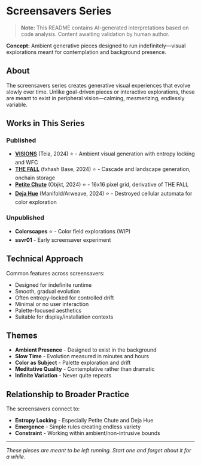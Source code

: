 # Screensavers Series

> **Note:** This README contains AI-generated interpretations based on code analysis. Content awaiting validation by human author.

**Concept:** Ambient generative pieces designed to run indefinitely—visual explorations meant for contemplation and background presence.

## About

The screensavers series creates generative visual experiences that evolve slowly over time. Unlike goal-driven pieces or interactive explorations, these are meant to exist in peripheral vision—calming, mesmerizing, endlessly variable.

## Works in This Series

### Published
- **[VISIONS](https://entropist.ca/works/visions.html)** (Teia, 2024) ⭐ - Ambient visual generation with entropy locking and WFC
- **[THE FALL](https://entropist.ca/works/the-fall.html)** (fxhash Base, 2024) ⭐ - Cascade and landscape generation, onchain storage
- **[Petite Chute](https://entropist.ca/works/petite-chute.html)** (Objkt, 2024) ⭐ - 16x16 pixel grid, derivative of THE FALL
- **[Deja Hue](https://entropist.ca/works/deja-hue.html)** (Manifold/Arweave, 2024) ⭐ - Destroyed cellular automata for color exploration

### Unpublished
- **Colorscapes** ⭐ - Color field explorations (WIP)
- **ssvr01** - Early screensaver experiment

## Technical Approach

Common features across screensavers:
- Designed for indefinite runtime
- Smooth, gradual evolution
- Often entropy-locked for controlled drift
- Minimal or no user interaction
- Palette-focused aesthetics
- Suitable for display/installation contexts

## Themes

- **Ambient Presence** - Designed to exist in the background
- **Slow Time** - Evolution measured in minutes and hours
- **Color as Subject** - Palette exploration and drift
- **Meditative Quality** - Contemplative rather than dramatic
- **Infinite Variation** - Never quite repeats

## Relationship to Broader Practice

The screensavers connect to:
- **Entropy Locking** - Especially Petite Chute and Deja Hue
- **Emergence** - Simple rules creating endless variety
- **Constraint** - Working within ambient/non-intrusive bounds

---

*These pieces are meant to be left running. Start one and forget about it for a while.*
